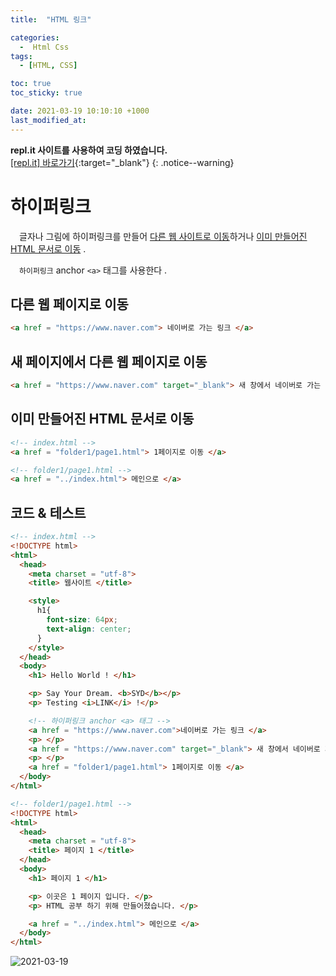 ```yaml
---
title:  "HTML 링크" 

categories:
  -  Html Css
tags:
  - [HTML, CSS]

toc: true
toc_sticky: true

date: 2021-03-19 10:10:10 +1000
last_modified_at: 
---
```

**repl.it 사이트를 사용하여 코딩 하였습니다.**   
[[repl.it] 바로가기](https://replit.com/){:target="_blank"}
{: .notice--warning}

# 하이퍼링크

　글자나 그림에 하이퍼링크를 만들어 <u>다른 웹 사이트로 이동</u>하거나 <u>이미 만들어진 HTML 문서로 이동</u> .

　`하이퍼링크` anchor `<a>` 태그를 사용한다 .

## 다른 웹 페이지로 이동

```html
<a href = "https://www.naver.com"> 네이버로 가는 링크 </a>
```

## 새 페이지에서 다른 웹 페이지로 이동

```html
<a href = "https://www.naver.com" target="_blank"> 새 창에서 네이버로 가는 링크 </a>
```

## 이미 만들어진 HTML 문서로 이동

```html
<!-- index.html -->
<a href = "folder1/page1.html"> 1페이지로 이동 </a>
```

```html
<!-- folder1/page1.html -->
<a href = "../index.html"> 메인으로 </a>
```

## 코드 & 테스트

```html
<!-- index.html -->
<!DOCTYPE html>
<html>
  <head>
    <meta charset = "utf-8">
    <title> 웹사이트 </title> 

    <style>
      h1{
        font-size: 64px;
        text-align: center;
      }
    </style>
  </head>
  <body>
    <h1> Hello World ! </h1>

    <p> Say Your Dream. <b>SYD</b></p>
    <p> Testing <i>LINK</i> !</p>

    <!-- 하이퍼링크 anchor <a> 태그 -->
    <a href = "https://www.naver.com">네이버로 가는 링크 </a>
    <p> </p>
    <a href = "https://www.naver.com" target="_blank"> 새 창에서 네이버로 가는 링크 </a>
    <p> </p>
    <a href = "folder1/page1.html"> 1페이지로 이동 </a>
  </body>
</html>
```

```html
<!-- folder1/page1.html -->
<!DOCTYPE html>
<html>
  <head>
    <meta charset = "utf-8">
    <title> 페이지 1 </title> 
  </head>
  <body>
    <h1> 페이지 1 </h1>

    <p> 이곳은 1 페이지 입니다. </p>
    <p> HTML 공부 하기 위해 만들어졌습니다. </p>

    <a href = "../index.html"> 메인으로 </a>
  </body>
</html>
```
![2021-03-19](https://user-images.githubusercontent.com/50429028/111729438-6bdaf500-88b2-11eb-84c4-18aa798d8eb3.gif)

